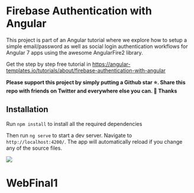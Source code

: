 # Firebase Authentication with Angular

This project is part of an Angular tutorial where we explore how to setup a simple email/password as well as social login authentication workflows for Angular 7 apps using the awesome AngularFire2 library.

Get the step by step free tutorial in https://angular-templates.io/tutorials/about/firebase-authentication-with-angular


**Please support this project by simply putting a Github star ⭐. Share this repo with friends on Twitter and everywhere else you can. 🙏 Thanks**

## Installation

Run `npm install` to install all the required dependencies

Then run `ng serve` to start a dev server.
Navigate to `http://localhost:4200/`. The app will automatically reload if you change any of the source files.


![](https://s3-us-west-2.amazonaws.com/angular-templates/tutorials/firebase-authentication-with-angular/firebase-tutorial-login-screenshot.png)
# WebFinal1
